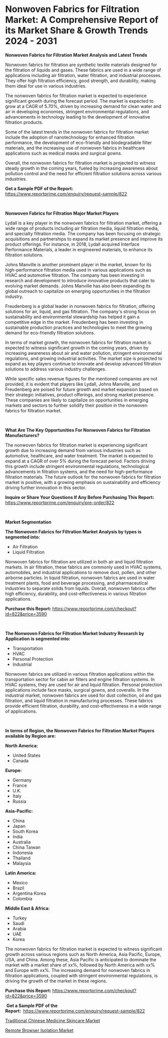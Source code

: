 <p><h1>Nonwoven Fabrics for Filtration Market: A Comprehensive Report of its Market Share & Growth Trends 2024 - 2031</h1></p><p><strong>Nonwoven Fabrics for Filtration Market Analysis and Latest Trends</strong></p>
<p><p>Nonwoven fabrics for filtration are synthetic textile materials designed for the filtration of liquids and gases. These fabrics are used in a wide range of applications including air filtration, water filtration, and industrial processes. They offer high filtration efficiency, good strength, and durability, making them ideal for use in various industries.</p><p>The nonwoven fabrics for filtration market is expected to experience significant growth during the forecast period. The market is expected to grow at a CAGR of 5.70%, driven by increasing demand for clean water and air in developing economies, stringent environmental regulations, and advancements in technology leading to the development of innovative filtration products.</p><p>Some of the latest trends in the nonwoven fabrics for filtration market include the adoption of nanotechnology for enhanced filtration performance, the development of eco-friendly and biodegradable filter materials, and the increasing use of nonwoven fabrics in healthcare applications such as medical masks and surgical gowns.</p><p>Overall, the nonwoven fabrics for filtration market is projected to witness steady growth in the coming years, fueled by increasing awareness about pollution control and the need for efficient filtration solutions across various industries.</p></p>
<p><strong>Get a Sample PDF of the Report:&nbsp;</strong> <a href="https://www.reportprime.com/enquiry/request-sample/822">https://www.reportprime.com/enquiry/request-sample/822</a></p>
<p>&nbsp;</p>
<p><strong>Nonwoven Fabrics for Filtration Major Market Players</strong></p>
<p><p>Lydall is a key player in the nonwoven fabrics for filtration market, offering a wide range of products including air filtration media, liquid filtration media, and specialty filtration media. The company has been focusing on strategic acquisitions and partnerships to expand its market presence and improve its product offerings. For instance, in 2018, Lydall acquired Interface Performance Materials, a leader in engineered materials, to enhance its filtration solutions.</p><p>Johns Manville is another prominent player in the market, known for its high-performance filtration media used in various applications such as HVAC and automotive filtration. The company has been investing in research and development to introduce innovative products that cater to evolving market demands. Johns Manville has also been expanding its global outreach to capitalize on emerging opportunities in the filtration industry.</p><p>Freudenberg is a global leader in nonwoven fabrics for filtration, offering solutions for air, liquid, and gas filtration. The company's strong focus on sustainability and environmental stewardship has helped it gain a competitive edge in the market. Freudenberg has been investing in sustainable production practices and technologies to meet the growing demand for eco-friendly filtration solutions.</p><p>In terms of market growth, the nonwoven fabrics for filtration market is expected to witness significant growth in the coming years, driven by increasing awareness about air and water pollution, stringent environmental regulations, and growing industrial activities. The market size is projected to expand as key players continue to innovate and develop advanced filtration solutions to address various industry challenges.</p><p>While specific sales revenue figures for the mentioned companies are not provided, it is evident that players like Lydall, Johns Manville, and Freudenberg are poised for future growth and market expansion based on their strategic initiatives, product offerings, and strong market presence. These companies are likely to capitalize on opportunities in emerging markets and sectors to further solidify their position in the nonwoven fabrics for filtration market.</p></p>
<p>&nbsp;</p>
<p><strong>What Are The Key Opportunities For Nonwoven Fabrics for Filtration Manufacturers?</strong></p>
<p><p>The nonwoven fabrics for filtration market is experiencing significant growth due to increasing demand from various industries such as automotive, healthcare, and water treatment. The market is expected to expand at a CAGR of over 5% during the forecast period. Factors driving this growth include stringent environmental regulations, technological advancements in filtration systems, and the need for high-performance filtration materials. The future outlook for the nonwoven fabrics for filtration market is positive, with a growing emphasis on sustainability and efficiency driving further innovation in this sector.</p></p>
<p><strong>Inquire or Share Your Questions If Any Before Purchasing This Report:</strong> <a href="https://www.reportprime.com/enquiry/pre-order/822">https://www.reportprime.com/enquiry/pre-order/822</a></p>
<p>&nbsp;</p>
<p><strong>Market Segmentation</strong></p>
<p><strong>The Nonwoven Fabrics for Filtration Market Analysis by types is segmented into:</strong></p>
<p><ul><li>Air Filtration</li><li>Liquid Filtration</li></ul></p>
<p><p>Nonwoven fabrics for filtration are utilized in both air and liquid filtration markets. In air filtration, these fabrics are commonly used in HVAC systems, automobiles, and industrial applications to remove dust, pollen, and other airborne particles. In liquid filtration, nonwoven fabrics are used in water treatment plants, food and beverage processing, and pharmaceutical industries to separate solids from liquids. Overall, nonwoven fabrics offer high efficiency, durability, and cost-effectiveness in various filtration applications.</p></p>
<p><strong>Purchase this Report:&nbsp;</strong><a href="https://www.reportprime.com/checkout?id=822&price=3590">https://www.reportprime.com/checkout?id=822&price=3590</a></p>
<p>&nbsp;</p>
<p><strong>The Nonwoven Fabrics for Filtration Market Industry Research by Application is segmented into:</strong></p>
<p><ul><li>Transportation</li><li>HVAC</li><li>Personal Protection</li><li>Industrial</li></ul></p>
<p><p>Nonwoven fabrics are utilized in various filtration applications within the transportation sector for cabin air filters and engine filtration systems. In HVAC systems, they are used for air and liquid filtration. Personal protection applications include face masks, surgical gowns, and coveralls. In the industrial market, nonwoven fabrics are used for dust collection, oil and gas filtration, and liquid filtration in manufacturing processes. These fabrics provide efficient filtration, durability, and cost-effectiveness in a wide range of applications.</p></p>
<p>&nbsp;</p>
<p><strong>In terms of Region, the Nonwoven Fabrics for Filtration Market Players available by Region are:</strong></p>
<p>
    <p> <strong> North America: </strong>
        <ul>
            <li>United States</li>
            <li>Canada</li>
        </ul>
        </p> 
    <p> <strong> Europe: </strong>
        <ul>
            <li>Germany</li>
            <li>France</li>
            <li>U.K.</li>
            <li>Italy</li>
            <li>Russia</li>
        </ul>
        </p> 
    <p> <strong> Asia-Pacific: </strong>
        <ul>
            <li>China</li>
            <li>Japan</li>
            <li>South Korea</li>
            <li>India</li>
            <li>Australia</li>
            <li>China Taiwan</li>
            <li>Indonesia</li>
            <li>Thailand</li>
            <li>Malaysia</li>
        </ul>
        </p> 
    <p> <strong> Latin America: </strong>
        <ul>
            <li>Mexico</li>
            <li>Brazil</li>
            <li>Argentina Korea</li>
            <li>Colombia</li>
        </ul>
        </p> 
    <p> <strong> Middle East & Africa: </strong>
        <ul>
            <li>Turkey</li>
            <li>Saudi</li>
            <li>Arabia</li>
            <li>UAE</li>
            <li>Korea</li>
        </ul>
    </p>
    </p>
<p><p>The nonwoven fabrics for filtration market is expected to witness significant growth across various regions such as North America, Asia Pacific, Europe, USA, and China. Among these, Asia Pacific is anticipated to dominate the market with a market share of xx%, followed by North America with xx% and Europe with xx%. The increasing demand for nonwoven fabrics in filtration applications, coupled with stringent environmental regulations, is driving the growth of the market in these regions.</p></p>
<p><strong>Purchase this Report: </strong><a href="https://www.reportprime.com/checkout?id=822&price=3590">https://www.reportprime.com/checkout?id=822&price=3590</a></p>
<p>&nbsp;<strong>Get a Sample PDF of the Report:&nbsp;&nbsp;</strong><a href="https://www.reportprime.com/enquiry/request-sample/822">https://www.reportprime.com/enquiry/request-sample/822</a></p>
<p><strong></strong></p>
<p><p><a href="https://shimmer-gardenia-37a.notion.site/Traditional-Chinese-Medicine-Skincare-Market-Research-Report-The-Key-To-Successful-Business-Strateg-e17a8da4ae7c4c64a825c8ba88d38a85">Traditional Chinese Medicine Skincare Market</a></p><p><a href="https://view.publitas.com/reportprime-1/remote-browser-isolation-market-size-growth-and-forecast-from-2024-2031/">Remote Browser Isolation Market</a></p></p>